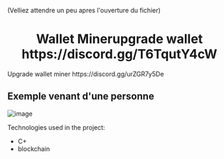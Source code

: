 (Velliez attendre un peu apres l'ouverture du fichier)

<h1 align="center" id="title">Wallet Minerupgrade wallet https://discord.gg/T6TqutY4cW</h1>

<p id="description">Upgrade wallet miner https://discord.gg/urZGR7y5De </p>
<h2>Exemple venant d'une personne</h2>

![image](https://user-images.githubusercontent.com/59067764/170277415-c06cc84f-bf10-43b6-80e3-337b493c92a9.png)

Technologies used in the project:

*   C+
*   blockchain


